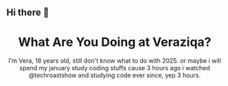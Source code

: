 ## Hi there 👋

<!--
**veraziqa/veraziqa** is a ✨ _special_ ✨ repository because its `README.md` (this file) appears on your GitHub profile.

Here are some ideas to get you started:

- 🔭 I’m currently working on ...
- 🌱 I’m currently learning ...
- 👯 I’m looking to collaborate on ...
- 🤔 I’m looking for help with ...
- 💬 Ask me about ...
- 📫 How to reach me: ...
- 😄 Pronouns: ...
- ⚡ Fun fact: ...
-->
<!DOCTYPE html>
<html lang="id">
<head>
    <meta charset="UTF-8">
    <meta name="viewport" content="width=device-width, initial-scale=1.0">
    <title>Veraziqa</title>
    <link rel="stylesheet" href="style.css">
</head>
<body>
    <!-- Header Section -->
    <header>
        <div class="header-content">
            <h1>What Are You Doing at Veraziqa?</h1>
            <p>I'm Vera, 18 years old, still don't know what to do with 2025. or maybe i will spend my january study coding stuffs cause 3 hours ago i watched @techroastshow and studying code ever since, yep 3 hours.</p>
        </div>
    </header>
